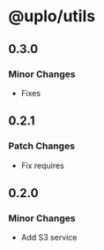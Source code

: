 # @uplo/utils

## 0.3.0

### Minor Changes

- Fixes

## 0.2.1

### Patch Changes

- Fix requires

## 0.2.0

### Minor Changes

- Add S3 service

